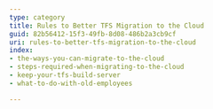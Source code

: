```yaml
---
type: category
title: Rules to Better TFS Migration to the Cloud
guid: 82b56412-15f3-49fb-8d08-486b2a3cb9cf
uri: rules-to-better-tfs-migration-to-the-cloud
index:
- the-ways-you-can-migrate-to-the-cloud
- steps-required-when-migrating-to-the-cloud
- keep-your-tfs-build-server
- what-to-do-with-old-employees

---
```

<p>​​<br></p>


